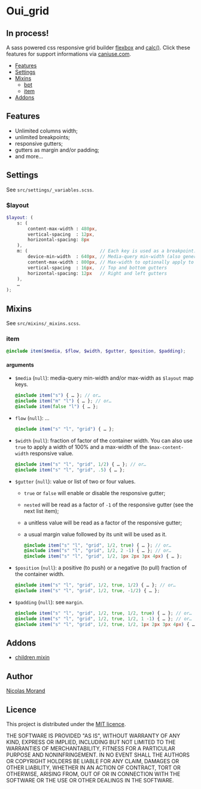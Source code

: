 # Oui_grid

## In process!

A sass powered css responsive grid builder [flexbox](http://caniuse.com/#feat=flexbox) and [calc()](http://caniuse.com/#search=calc).
Click these features for support informations via [caniuse.com](http://caniuse.com/).

* [Features](#features)
* [Settings](#settings)
* [Mixins](#mixins)
    * [bpt](#bpt)
    * [item](#item)
* [Addons](#addons)

## Features

* Unlimited columns width;
* unlimited breakpoints;
* responsive gutters;
* gutters as margin and/or padding;
* and more…

## Settings

See `src/settings/_variables.scss`.

### $layout

```scss
$layout: (
    s: (
        content-max-width : 480px,
        vertical-spacing  : 12px,
        horizontal-spacing: 8px
    ),
    m: (                           // Each key is used as a breakpoint.
        device-min-width  : 640px, // Media-query min-width (also generates the max-width of the previous breakpoint).
        content-max-width : 800px, // Max-width to optionally apply to containers
        vertical-spacing  : 16px,  // Top and bottom gutters
        horizontal-spacing: 12px   // Right and left gutters
    ),
    …
);
```

## Mixins

See `src/mixins/_mixins.scss`.

### item

```scss
@include item($media, $flow, $width, $gutter, $position, $padding);
```

#### arguments

- `$media` (`null`): media-query min-width and/or max-width as `$layout` map keys.

    ```scss
    @include item("s") { … }; // or…
    @include item("m" "l") { … }; // or…
    @include item(false "l") { … };
    ```

- `flow` (`null`): …

    ```scss
    @include item("s" "l", "grid") { … };
    ```

- `$width` (`null`): fraction of factor of the container width.
You can also use `true` to apply a width of 100% and a max-width of the `$max-content-width` responsive value.
    ```scss
    @include item("s" "l", "grid", 1/2) { … }; // or…
    @include item("s" "l", "grid", .5) { … };
    ```

- `$gutter` (`null`): value or list of two or four values.
  - `true` or `false` will enable or disable the responsive gutter;
  - `nested` will be read as a factor of `-1` of the responsive gutter (see the next list item);
  - a unitless value will be read as a factor of the responsive gutter;
  - a usual margin value followed by its unit will be used as it.

    ```scss
    @include item("s" "l", "grid", 1/2, true) { … }; // or…
    @include item("s" "l", "grid", 1/2, 2 -1) { … }; // or…
    @include item("s" "l", "grid", 1/2, 1px 2px 3px 4px) { … };
    ```

- `$position` (`null`): a positive (to push) or a negative (to pull) fraction of the container width.

    ```scss
    @include item("s" "l", "grid", 1/2, true, 1/2) { … }; // or…
    @include item("s" "l", "grid", 1/2, true, -1/2) { … };
    ```

- `$padding` (`null`): see `margin`.

    ```scss
    @include item("s" "l", "grid", 1/2, true, 1/2, true) { … }; // or…
    @include item("s" "l", "grid", 1/2, true, 1/2, 1 -1) { … }; // or…
    @include item("s" "l", "grid", 1/2, true, 1/2, 1px 2px 3px 4px) { … };
    ```

## Addons

* [children mixin](//github.com/NicolasGraph/oui_grid/tree/dev/addons)

## Author

[Nicolas Morand](https://twitter.com/NicolasGraph)

## Licence

This project is distributed under the [MIT licence](https://opensource.org/licenses/MIT).

THE SOFTWARE IS PROVIDED "AS IS", WITHOUT WARRANTY OF ANY KIND, EXPRESS OR IMPLIED, INCLUDING BUT NOT LIMITED TO THE WARRANTIES OF MERCHANTABILITY, FITNESS FOR A PARTICULAR PURPOSE AND NONINFRINGEMENT. IN NO EVENT SHALL THE AUTHORS OR COPYRIGHT HOLDERS BE LIABLE FOR ANY CLAIM, DAMAGES OR OTHER LIABILITY, WHETHER IN AN ACTION OF CONTRACT, TORT OR OTHERWISE, ARISING FROM, OUT OF OR IN CONNECTION WITH THE SOFTWARE OR THE USE OR OTHER DEALINGS IN THE SOFTWARE.
